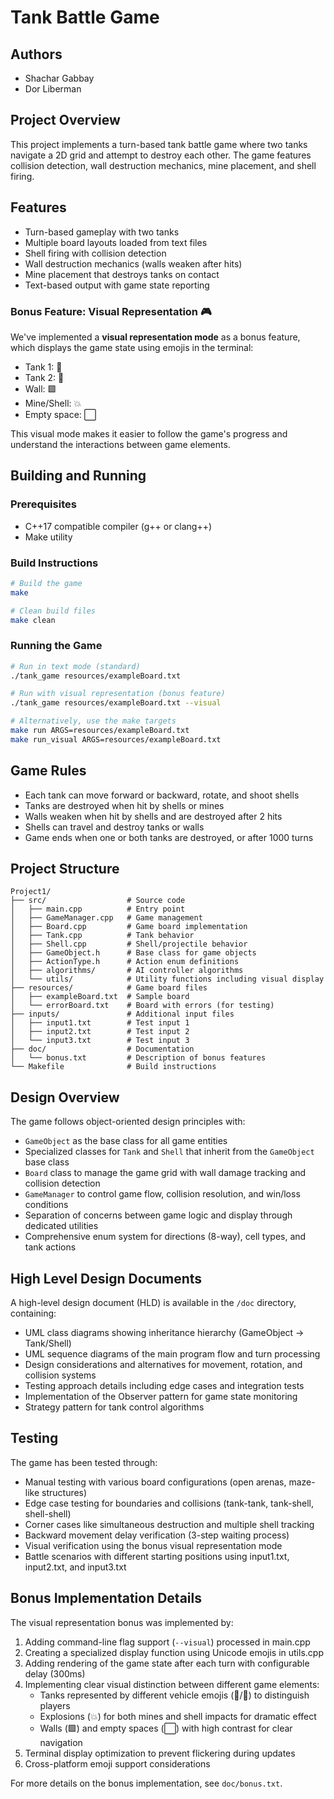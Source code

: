 # Tank Battle Game

## Authors
- Shachar Gabbay
- Dor Liberman

## Project Overview
This project implements a turn-based tank battle game where two tanks navigate a 2D grid and attempt to destroy each other. The game features collision detection, wall destruction mechanics, mine placement, and shell firing.

## Features
- Turn-based gameplay with two tanks
- Multiple board layouts loaded from text files
- Shell firing with collision detection
- Wall destruction mechanics (walls weaken after hits)
- Mine placement that destroys tanks on contact
- Text-based output with game state reporting

### Bonus Feature: Visual Representation 🎮
We've implemented a **visual representation mode** as a bonus feature, which displays the game state using emojis in the terminal:
- Tank 1: 🚗
- Tank 2: 🚙 
- Wall: 🟩
- Mine/Shell: 💥
- Empty space: ⬜

This visual mode makes it easier to follow the game's progress and understand the interactions between game elements.

## Building and Running

### Prerequisites
- C++17 compatible compiler (g++ or clang++)
- Make utility

### Build Instructions
```bash
# Build the game
make

# Clean build files
make clean
```

### Running the Game
```bash
# Run in text mode (standard)
./tank_game resources/exampleBoard.txt

# Run with visual representation (bonus feature)
./tank_game resources/exampleBoard.txt --visual

# Alternatively, use the make targets
make run ARGS=resources/exampleBoard.txt
make run_visual ARGS=resources/exampleBoard.txt
```

## Game Rules
- Each tank can move forward or backward, rotate, and shoot shells
- Tanks are destroyed when hit by shells or mines
- Walls weaken when hit by shells and are destroyed after 2 hits
- Shells can travel and destroy tanks or walls
- Game ends when one or both tanks are destroyed, or after 1000 turns

## Project Structure
```
Project1/
├── src/                  # Source code
│   ├── main.cpp          # Entry point
│   ├── GameManager.cpp   # Game management
│   ├── Board.cpp         # Game board implementation
│   ├── Tank.cpp          # Tank behavior
│   ├── Shell.cpp         # Shell/projectile behavior
│   ├── GameObject.h      # Base class for game objects
│   ├── ActionType.h      # Action enum definitions
│   ├── algorithms/       # AI controller algorithms
│   └── utils/            # Utility functions including visual display
├── resources/            # Game board files
│   ├── exampleBoard.txt  # Sample board
│   └── errorBoard.txt    # Board with errors (for testing)
├── inputs/               # Additional input files
│   ├── input1.txt        # Test input 1
│   ├── input2.txt        # Test input 2
│   └── input3.txt        # Test input 3
├── doc/                  # Documentation
│   └── bonus.txt         # Description of bonus features
└── Makefile              # Build instructions
```

## Design Overview
The game follows object-oriented design principles with:
- `GameObject` as the base class for all game entities
- Specialized classes for `Tank` and `Shell` that inherit from the `GameObject` base class
- `Board` class to manage the game grid with wall damage tracking and collision detection
- `GameManager` to control game flow, collision resolution, and win/loss conditions
- Separation of concerns between game logic and display through dedicated utilities
- Comprehensive enum system for directions (8-way), cell types, and tank actions

## High Level Design Documents
A high-level design document (HLD) is available in the `/doc` directory, containing:
- UML class diagrams showing inheritance hierarchy (GameObject → Tank/Shell)
- UML sequence diagrams of the main program flow and turn processing
- Design considerations and alternatives for movement, rotation, and collision systems
- Testing approach details including edge cases and integration tests
- Implementation of the Observer pattern for game state monitoring
- Strategy pattern for tank control algorithms

## Testing
The game has been tested through:
- Manual testing with various board configurations (open arenas, maze-like structures)
- Edge case testing for boundaries and collisions (tank-tank, tank-shell, shell-shell)
- Corner cases like simultaneous destruction and multiple shell tracking
- Backward movement delay verification (3-step waiting process)
- Visual verification using the bonus visual representation mode
- Battle scenarios with different starting positions using input1.txt, input2.txt, and input3.txt

## Bonus Implementation Details
The visual representation bonus was implemented by:
1. Adding command-line flag support (`--visual`) processed in main.cpp
2. Creating a specialized display function using Unicode emojis in utils.cpp
3. Adding rendering of the game state after each turn with configurable delay (300ms)
4. Implementing clear visual distinction between different game elements:
   - Tanks represented by different vehicle emojis (🚗/🚙) to distinguish players
   - Explosions (💥) for both mines and shell impacts for dramatic effect
   - Walls (🟩) and empty spaces (⬜) with high contrast for clear navigation
5. Terminal display optimization to prevent flickering during updates
6. Cross-platform emoji support considerations

For more details on the bonus implementation, see `doc/bonus.txt`.

